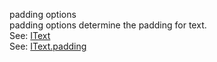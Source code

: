 padding options  
padding options determine the padding for text.  
See: [IText](/grunt-build-include/interfaces/_modules_interfaces_.itext.html)  
See: [IText.padding](/grunt-build-include/interfaces/_modules_interfaces_.itext.html#padding)  
